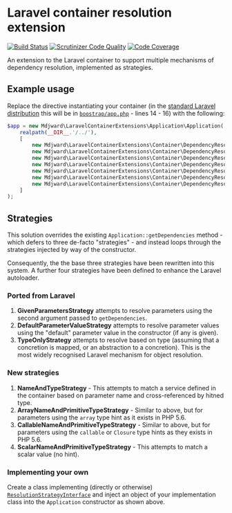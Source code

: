 # Laravel container resolution extension #

[![Build Status](https://scrutinizer-ci.com/g/mdjward/laravel-container-resolution-extension/badges/build.png?b=master)](https://scrutinizer-ci.com/g/mdjward/laravel-container-resolution-extension/build-status/master)
[![Scrutinizer Code Quality](https://scrutinizer-ci.com/g/mdjward/laravel-container-resolution-extension/badges/quality-score.png?b=master)](https://scrutinizer-ci.com/g/mdjward/laravel-container-resolution-extension/?branch=master)
[![Code Coverage](https://scrutinizer-ci.com/g/mdjward/laravel-container-resolution-extension/badges/coverage.png?b=master)](https://scrutinizer-ci.com/g/mdjward/laravel-container-resolution-extension/?branch=master)

An extension to the Laravel container to support multiple mechanisms of dependency resolution, implemented as strategies.

## Example usage ##

Replace the directive instantiating your container (in the [standard Laravel distribution](http://github.com/laravel/laravel) this will be in [`boostrap/app.php`](https://github.com/laravel/laravel/blob/master/bootstrap/app.php) - lines 14 - 16) with the following:

```php
$app = new Mdjward\LaravelContainerExtensions\Application\Application(
    realpath(__DIR__.'/../'),
    [
        new Mdjward\LaravelContainerExtensions\Container\DependencyResolutionStrategy\GivenParametersStrategy(),
        new Mdjward\LaravelContainerExtensions\Container\DependencyResolutionStrategy\NameAndTypeStrategy(),
        new Mdjward\LaravelContainerExtensions\Container\DependencyResolutionStrategy\ArrayNameAndPrimitiveTypeStrategy(),
        new Mdjward\LaravelContainerExtensions\Container\DependencyResolutionStrategy\CallableNameAndPrimitiveTypeStrategy(),
        new Mdjward\LaravelContainerExtensions\Container\DependencyResolutionStrategy\ScalarNameAndPrimitiveTypeStrategy(),
        new Mdjward\LaravelContainerExtensions\Container\DependencyResolutionStrategy\TypeOnlyStrategy(),
        new Mdjward\LaravelContainerExtensions\Container\DependencyResolutionStrategy\DefaultParameterValueStrategy(),
    ]
);
```

## Strategies ##

This solution overrides the existing `Application::getDependencies` method - which defers to three de-facto "strategies" - and instead loops through the strategies injected by way of the constructor.

Consequently, the the base three strategies have been rewritten into this system.  A further four strategies have been defined to enhance the Laravel autoloader.

### Ported from Laravel ###

1. **GivenParametersStrategy** attempts to resolve parameters using the second argument passed to `getDependencies`.
2. **DefaultParameterValueStrategy** attempts to resolve parameter values using the "default" parameter value in the constructor (if any is given).
3. **TypeOnlyStrategy** attempts to resolve based on type (assuming that a concretion is mapped, or an abstraction to a concretion).  This is the most widely recognised Laravel mechanism for object resolution.

### New strategies ###

1. **NameAndTypeStrategy** - This attempts to match a service defined in the container based on parameter name and cross-referenced by hitned type.
2. **ArrayNameAndPrimitiveTypeStrategy** - Similar to above, but for parameters using the `array` type hint as it exists in PHP 5.6.
3. **CallableNameAndPrimitiveTypeStrategy** - Similar to above, but for parameters using the `callable` or `Closure` type hints as they exists in PHP 5.6.
4. **ScalarNameAndPrimitiveTypeStrategy** - This attempts to match a scalar value (no hint).

### Implementing your own ###

Create a class implementing (directly or otherwise) [`ResolutionStrategyInterface`](https://github.com/mdjward/laravel-container-resolution-extension/blob/master/src/Mdjward/LaravelContainerExtensions/Container/DependencyResolutionStrategy/ResolutionStrategyInterface.php) and inject an object of your implementation class into the `Application` constructor as shown above.

